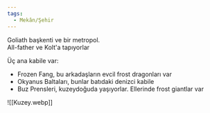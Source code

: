 ```yaml
---
tags:
  - Mekân/Şehir
---  
```

  
Goliath başkenti ve bir metropol.  
All-father ve Kolt'a tapıyorlar  
  
Üç ana kabile var:  
  
- Frozen Fang, bu arkadaşların evcil frost dragonları var  
- Okyanus Baltaları, bunlar batıdaki denizci kabile  
- Buz Prensleri, kuzeydoğuda yaşıyorlar. Ellerinde frost giantlar var  
  
![[Kuzey.webp]]